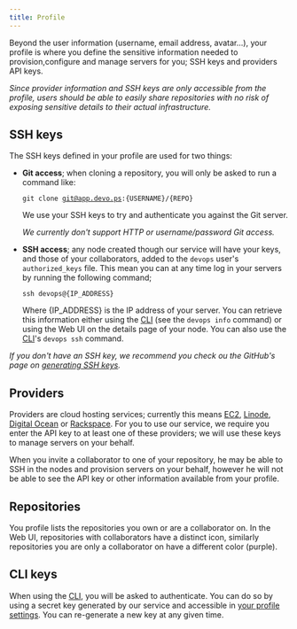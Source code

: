 ```yaml
---
title: Profile
---
```


Beyond the user information (username, email address, avatar...), your profile is where you define the sensitive information needed to provision,configure and manage servers for you; SSH keys and providers API keys.

*Since provider information and SSH keys are only accessible from the profile, users should be able to easily share repositories with no risk of exposing sensitive details to their actual infrastructure.*

## SSH keys

The SSH keys defined in your profile are used for two things:

* **Git access**; when cloning a repository, you will only be asked to run a command like:

    <code class='terminal'>git clone git@app.devo.ps:{USERNAME}/{REPO}</code>

    We use your SSH keys to try and authenticate you against the Git server.

    *We currently don't support HTTP or username/password Git access.*

* **SSH access**; any node created though our service will have your keys, and those of your collaborators, added to the `devops` user's `authorized_keys` file. This mean you can at any time log in your servers by running the following command;

    <code class='terminal'>ssh devops@{IP_ADDRESS}</code>

    Where {IP_ADDRESS} is the IP address of your server. You can retrieve this information either using the [CLI](/manual/cli#usage) (see the `devops info` command) or using the Web UI on the details page of your node. You can also use the [CLI](/manual/cli#usage)'s `devops ssh` command.

*If you don't have an SSH key, we recommend you check ou the GitHub's page on [generating SSH keys](https://help.github.com/articles/generating-ssh-keys).*

## Providers

Providers are cloud hosting services; currently this means [EC2](/providers/ec2), [Linode](/providers/linode), [Digital Ocean](/providers/digitalocean) or [Rackspace](/providers/rackspace). For you to use our service, we require you enter the API key to at least one of these providers; we will use these keys to manage servers on your behalf.

When you invite a collaborator to one of your repository, he may be able to SSH in the nodes and provision servers on your behalf, however he will not be able to see the API key or other information available from your profile.

## Repositories

You profile lists the repositories you own or are a collaborator on. In the Web UI, repositories with collaborators have a distinct icon, similarly repositories you are only a collaborator on have a different color (purple).

## CLI keys

When using the [CLI](/manual/cli), you will be asked to authenticate. You can do so by using a secret key generated by our service and accessible in [your profile settings](https://app.devo.ps/#/user/settings). You can re-generate a new key at any given time.